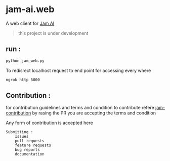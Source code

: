 # jam-ai.web

A web client for [Jam AI](https://github.com/Lokeshwaran-M/Jam-AI) 

> this project is under development

## run :

```bash
python jam_web.py
```

To redisrect localhost request to end point for accessing every where
```bash
ngrok http 5000
```

## Contribution :
for contribution guidelines and terms and condition to contribute refere [jam-contribution](https://github.com/Lokeshwaran-M/jam-contribution.git) by rasing the PR you are accepting the terms and condition

Any form of contribution is accepted here 

    Submitting :    
        Issues  
        pull requests   
        feature requests    
        bug reports  
        documentation   
